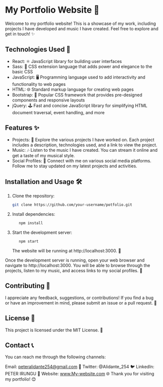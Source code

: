 # My Portfolio Website 🌟

Welcome to my portfolio website! This is a showcase of my work, including projects I have developed and music I have created. Feel free to explore and get in touch! ✨

## Technologies Used 🚀

- React: ⚛️ JavaScript library for building user interfaces
- Sass: 💅 CSS extension language that adds power and elegance to the basic CSS
- JavaScript: 🖥️ Programming language used to add interactivity and functionality to web pages
- HTML: 🌐 Standard markup language for creating web pages
- Bootstrap: 🎨 Popular CSS framework that provides pre-designed components and responsive layouts
- jQuery: 🕹️ Fast and concise JavaScript library for simplifying HTML document traversal, event handling, and more

## Features ✨

- Projects: 📂 Explore the various projects I have worked on. Each project includes a description, technologies used, and a link to view the project.
- Music: 🎶 Listen to the music I have created. You can stream it online and get a taste of my musical style.
- Social Profiles: 🔗 Connect with me on various social media platforms. Follow me to stay updated on my latest projects and activities.

## Installation and Usage 🛠️

1. Clone the repository:
   ```bash
   git clone https://github.com/your-username/potfolio.git
   ```
2. Install dependencies:
   ```bash
      npm install
   ```
   
3. Start the development server:
   ```bash
      npm start
   ```
   The website will be running at http://localhost:3000. 🚀

Once the development server is running, open your web browser and navigate to http://localhost:3000. You will be able to browse through the projects, listen to my music, and access links to my social profiles. 🎉

## Contributing 🤝
I appreciate any feedback, suggestions, or contributions! If you find a bug or have an improvement in mind, please submit an issue or a pull request. 🙏

## License 📝
This project is licensed under the MIT License. 📄

## Contact 📞
You can reach me through the following channels:

Email: peteralidante254@gmail.com 📧
Twitter: @Alidante_254 🐦
LinkedIn: PETER IRUNGU 💼
Website: www.My-website.com 🌐
Thank you for visiting my portfolio! 😊
